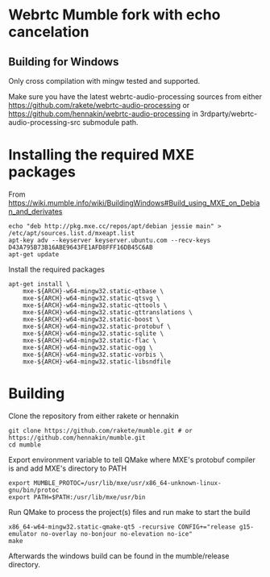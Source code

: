 Webrtc Mumble fork with echo cancelation
===================================================

## Building for Windows

Only cross compilation with mingw tested and supported.

Make sure you have the latest webrtc-audio-processing sources from either
https://github.com/rakete/webrtc-audio-processing
or
https://github.com/hennakin/webrtc-audio-processing
in 3rdparty/webrtc-audio-processing-src submodule path.

# Installing the required MXE packages

From https://wiki.mumble.info/wiki/BuildingWindows#Build_using_MXE_on_Debian_and_derivates

    echo "deb http://pkg.mxe.cc/repos/apt/debian jessie main" > /etc/apt/sources.list.d/mxeapt.list
    apt-key adv --keyserver keyserver.ubuntu.com --recv-keys D43A795B73B16ABE9643FE1AFD8FFF16DB45C6AB
    apt-get update

Install the required packages

    apt-get install \
        mxe-${ARCH}-w64-mingw32.static-qtbase \
        mxe-${ARCH}-w64-mingw32.static-qtsvg \
        mxe-${ARCH}-w64-mingw32.static-qttools \
        mxe-${ARCH}-w64-mingw32.static-qttranslations \
        mxe-${ARCH}-w64-mingw32.static-boost \
        mxe-${ARCH}-w64-mingw32.static-protobuf \
        mxe-${ARCH}-w64-mingw32.static-sqlite \
        mxe-${ARCH}-w64-mingw32.static-flac \
        mxe-${ARCH}-w64-mingw32.static-ogg \
        mxe-${ARCH}-w64-mingw32.static-vorbis \
        mxe-${ARCH}-w64-mingw32.static-libsndfile

# Building

Clone the repository from either rakete or hennakin

    git clone https://github.com/rakete/mumble.git # or https://github.com/hennakin/mumble.git
    cd mumble

Export environment variable to tell QMake where MXE's protobuf compiler is and add MXE's directory to PATH

    export MUMBLE_PROTOC=/usr/lib/mxe/usr/x86_64-unknown-linux-gnu/bin/protoc
    export PATH=$PATH:/usr/lib/mxe/usr/bin

Run QMake to process the project(s) files and run make to start the build

    x86_64-w64-mingw32.static-qmake-qt5 -recursive CONFIG+="release g15-emulator no-overlay no-bonjour no-elevation no-ice"
    make

Afterwards the windows build can be found in the mumble/release directory.
